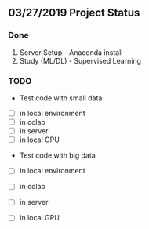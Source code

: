 ## 03/27/2019 Project Status
### Done
1. Server Setup - Anaconda install
2. Study (ML/DL) - Supervised Learning

### TODO
* Test code with small data  
- [ ]   in local environment
- [ ]   in colab
- [ ]   in server
- [ ]   in local GPU

* Test code with big data
- [ ]   in local environment
- [ ]   in colab
- [ ]   in server
- [ ]   in local GPU


